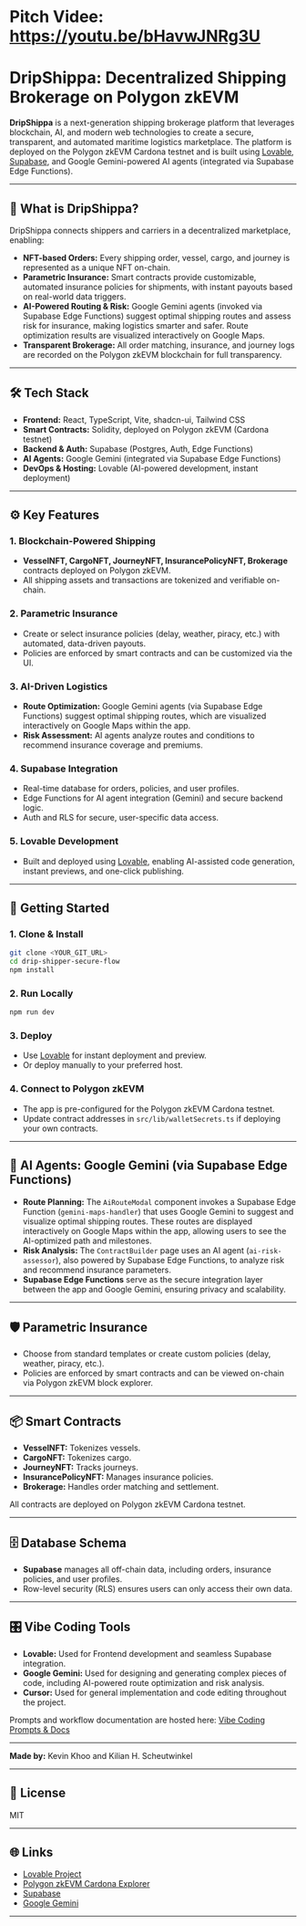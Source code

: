 # Pitch Videe: https://youtu.be/bHavwJNRg3U


# DripShippa: Decentralized Shipping Brokerage on Polygon zkEVM

**DripShippa** is a next-generation shipping brokerage platform that leverages blockchain, AI, and modern web technologies to create a secure, transparent, and automated maritime logistics marketplace. The platform is deployed on the Polygon zkEVM Cardona testnet and is built using [Lovable](https://lovable.dev/), [Supabase](https://supabase.com/), and Google Gemini-powered AI agents (integrated via Supabase Edge Functions).


---

## 🚢 What is DripShippa?

DripShippa connects shippers and carriers in a decentralized marketplace, enabling:

- **NFT-based Orders:** Every shipping order, vessel, cargo, and journey is represented as a unique NFT on-chain.
- **Parametric Insurance:** Smart contracts provide customizable, automated insurance policies for shipments, with instant payouts based on real-world data triggers.
- **AI-Powered Routing & Risk:** Google Gemini agents (invoked via Supabase Edge Functions) suggest optimal shipping routes and assess risk for insurance, making logistics smarter and safer. Route optimization results are visualized interactively on Google Maps.
- **Transparent Brokerage:** All order matching, insurance, and journey logs are recorded on the Polygon zkEVM blockchain for full transparency.

---

## 🛠️ Tech Stack

- **Frontend:** React, TypeScript, Vite, shadcn-ui, Tailwind CSS
- **Smart Contracts:** Solidity, deployed on Polygon zkEVM (Cardona testnet)
- **Backend & Auth:** Supabase (Postgres, Auth, Edge Functions)
- **AI Agents:** Google Gemini (integrated via Supabase Edge Functions)
- **DevOps & Hosting:** Lovable (AI-powered development, instant deployment)

---

## ⚙️ Key Features

### 1. Blockchain-Powered Shipping

- **VesselNFT, CargoNFT, JourneyNFT, InsurancePolicyNFT, Brokerage** contracts deployed on Polygon zkEVM.
- All shipping assets and transactions are tokenized and verifiable on-chain.

### 2. Parametric Insurance

- Create or select insurance policies (delay, weather, piracy, etc.) with automated, data-driven payouts.
- Policies are enforced by smart contracts and can be customized via the UI.

### 3. AI-Driven Logistics

- **Route Optimization:** Google Gemini agents (via Supabase Edge Functions) suggest optimal shipping routes, which are visualized interactively on Google Maps within the app.
- **Risk Assessment:** AI agents analyze routes and conditions to recommend insurance coverage and premiums.

### 4. Supabase Integration

- Real-time database for orders, policies, and user profiles.
- Edge Functions for AI agent integration (Gemini) and secure backend logic.
- Auth and RLS for secure, user-specific data access.

### 5. Lovable Development

- Built and deployed using [Lovable](https://lovable.dev/), enabling AI-assisted code generation, instant previews, and one-click publishing.

---

## 🚀 Getting Started

### 1. Clone & Install

```sh
git clone <YOUR_GIT_URL>
cd drip-shipper-secure-flow
npm install
```

### 2. Run Locally

```sh
npm run dev
```

### 3. Deploy

- Use [Lovable](https://lovable.dev/projects/aa64918e-77d9-4e4d-acf0-ccf436c91336) for instant deployment and preview.
- Or deploy manually to your preferred host.

### 4. Connect to Polygon zkEVM

- The app is pre-configured for the Polygon zkEVM Cardona testnet.
- Update contract addresses in `src/lib/walletSecrets.ts` if deploying your own contracts.

---

## 🧠 AI Agents: Google Gemini (via Supabase Edge Functions)

- **Route Planning:** The `AiRouteModal` component invokes a Supabase Edge Function (`gemini-maps-handler`) that uses Google Gemini to suggest and visualize optimal shipping routes. These routes are displayed interactively on Google Maps within the app, allowing users to see the AI-optimized path and milestones.
- **Risk Analysis:** The `ContractBuilder` page uses an AI agent (`ai-risk-assessor`), also powered by Supabase Edge Functions, to analyze risk and recommend insurance parameters.
- **Supabase Edge Functions** serve as the secure integration layer between the app and Google Gemini, ensuring privacy and scalability.

---

## 🛡️ Parametric Insurance

- Choose from standard templates or create custom policies (delay, weather, piracy, etc.).
- Policies are enforced by smart contracts and can be viewed on-chain via Polygon zkEVM block explorer.

---

## 📦 Smart Contracts

- **VesselNFT:** Tokenizes vessels.
- **CargoNFT:** Tokenizes cargo.
- **JourneyNFT:** Tracks journeys.
- **InsurancePolicyNFT:** Manages insurance policies.
- **Brokerage:** Handles order matching and settlement.

All contracts are deployed on Polygon zkEVM Cardona testnet.

---

## 🗄️ Database Schema

- **Supabase** manages all off-chain data, including orders, insurance policies, and user profiles.
- Row-level security (RLS) ensures users can only access their own data.

---

## 🎛️ Vibe Coding Tools

- **Lovable:** Used for Frontend development and seamless Supabase integration.
- **Google Gemini:** Used for designing and generating complex pieces of code, including AI-powered route optimization and risk analysis.
- **Cursor:** Used for general implementation and code editing throughout the project.

Prompts and workflow documentation are hosted here: [Vibe Coding Prompts & Docs](https://docs.google.com/document/d/1DaTm2yIKkEmPob1Nzx1OGwWjCG4KSNkk4ns3uzj65OE/edit?usp=sharing)

---

**Made by:** Kevin Khoo and Kilian H. Scheutwinkel

---

## 📄 License

MIT

---

## 🌐 Links

- [Lovable Project](https://drip-shipper-secure-flow.lovable.app)
- [Polygon zkEVM Cardona Explorer](https://cardona-zkevm.polygonscan.com/)
- [Supabase](https://supabase.com/)
- [Google Gemini](https://deepmind.google/technologies/gemini/)

---
